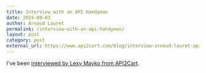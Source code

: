 ```yaml
---
title: Interview with an API Handyman
date: 2015-09-03
author: Arnaud Lauret
permalink: /interview-with-an-api-handyman/
layout: post
category: post
external_url: https://www.api2cart.com/blog/interview-arnaud-lauret-api-handyman/
---
```

I've been [interviewed by Lexy Mayko from API2Cart]((https://www.api2cart.com/blog/interview-arnaud-lauret-api-handyman/)).